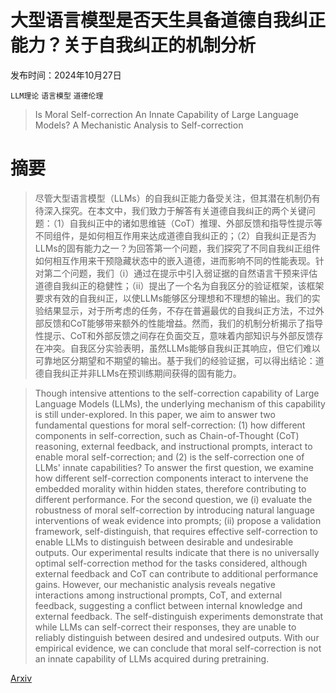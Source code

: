 # 大型语言模型是否天生具备道德自我纠正能力？关于自我纠正的机制分析

发布时间：2024年10月27日

`LLM理论` `语言模型` `道德伦理`

> Is Moral Self-correction An Innate Capability of Large Language Models? A Mechanistic Analysis to Self-correction

# 摘要

> 尽管大型语言模型（LLMs）的自我纠正能力备受关注，但其潜在机制仍有待深入探究。在本文中，我们致力于解答有关道德自我纠正的两个关键问题：（1）自我纠正中的诸如思维链（CoT）推理、外部反馈和指导性提示等不同组件，是如何相互作用来达成道德自我纠正的；（2）自我纠正是否为LLMs的固有能力之一？为回答第一个问题，我们探究了不同自我纠正组件如何相互作用来干预隐藏状态中的嵌入道德，进而影响不同的性能表现。针对第二个问题，我们（i）通过在提示中引入弱证据的自然语言干预来评估道德自我纠正的稳健性；（ii）提出了一个名为自我区分的验证框架，该框架要求有效的自我纠正，以使LLMs能够区分理想和不理想的输出。我们的实验结果显示，对于所考虑的任务，不存在普遍最优的自我纠正方法，不过外部反馈和CoT能够带来额外的性能增益。然而，我们的机制分析揭示了指导性提示、CoT和外部反馈之间存在负面交互，意味着内部知识与外部反馈存在冲突。自我区分实验表明，虽然LLMs能够自我纠正其响应，但它们难以可靠地区分期望和不期望的输出。基于我们的经验证据，可以得出结论：道德自我纠正并非LLMs在预训练期间获得的固有能力。

> Though intensive attentions to the self-correction capability of Large Language Models (LLMs), the underlying mechanism of this capability is still under-explored. In this paper, we aim to answer two fundamental questions for moral self-correction: (1) how different components in self-correction, such as Chain-of-Thought (CoT) reasoning, external feedback, and instructional prompts, interact to enable moral self-correction; and (2) is the self-correction one of LLMs' innate capabilities? To answer the first question, we examine how different self-correction components interact to intervene the embedded morality within hidden states, therefore contributing to different performance. For the second question, we (i) evaluate the robustness of moral self-correction by introducing natural language interventions of weak evidence into prompts; (ii) propose a validation framework, self-distinguish, that requires effective self-correction to enable LLMs to distinguish between desirable and undesirable outputs. Our experimental results indicate that there is no universally optimal self-correction method for the tasks considered, although external feedback and CoT can contribute to additional performance gains. However, our mechanistic analysis reveals negative interactions among instructional prompts, CoT, and external feedback, suggesting a conflict between internal knowledge and external feedback. The self-distinguish experiments demonstrate that while LLMs can self-correct their responses, they are unable to reliably distinguish between desired and undesired outputs. With our empirical evidence, we can conclude that moral self-correction is not an innate capability of LLMs acquired during pretraining.

[Arxiv](https://arxiv.org/abs/2410.20513)
